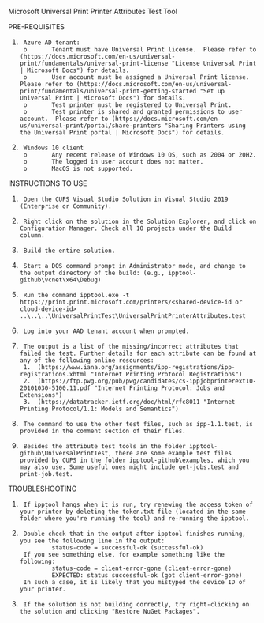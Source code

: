 Microsoft Universal Print Printer Attributes Test Tool

PRE-REQUISITES
1.      Azure AD tenant:
        o       Tenant must have Universal Print license.  Please refer to (https://docs.microsoft.com/en-us/universal-print/fundamentals/universal-print-license "License Universal Print | Microsoft Docs") for details.
        o       User account must be assigned a Universal Print license. Please refer to (https://docs.microsoft.com/en-us/universal-print/fundamentals/universal-print-getting-started "Set up Universal Print | Microsoft Docs") for details.
        o       Test printer must be registered to Universal Print.
        o       Test printer is shared and granted permissions to user account.  Please refer to (https://docs.microsoft.com/en-us/universal-print/portal/share-printers "Sharing Printers using the Universal Print portal | Microsoft Docs") for details.
2.      Windows 10 client
        o       Any recent release of Windows 10 OS, such as 2004 or 20H2.
        o       The logged in user account does not matter.
        o       MacOS is not supported.

INSTRUCTIONS TO USE
1.      Open the CUPS Visual Studio Solution in Visual Studio 2019 (Enterprise or Community).
2.      Right click on the solution in the Solution Explorer, and click on Configuration Manager. Check all 10 projects under the Build column.
3.      Build the entire solution.
4.      Start a DOS command prompt in Administrator mode, and change to the output directory of the build: (e.g., ipptool-github\vcnet\x64\Debug)
5.      Run the command ipptool.exe -t https://print.print.microsoft.com/printers/<shared-device-id or cloud-device-id> ..\..\..\UniversalPrintTest\UniversalPrintPrinterAttributes.test
6.      Log into your AAD tenant account when prompted.
7.      The output is a list of the missing/incorrect attributes that failed the test. Further details for each attribute can be found at any of the following online resources:
        1.  (https://www.iana.org/assignments/ipp-registrations/ipp-registrations.xhtml "Internet Printing Protocol Registrations")
        2.  (https://ftp.pwg.org/pub/pwg/candidates/cs-ippjobprinterext10-20101030-5100.11.pdf "Internet Printing Protocol: Jobs and Extensions")
        3.  (https://datatracker.ietf.org/doc/html/rfc8011 "Internet Printing Protocol/1.1: Models and Semantics")
8.      The command to use the other test files, such as ipp-1.1.test, is provided in the comment section of their files.
9.      Besides the attribute test tools in the folder ipptool-github\UniversalPrintTest, there are some example test files provided by CUPS in the folder ipptool-github\examples, which you may also use. Some useful ones might include get-jobs.test and print-job.test.

TROUBLESHOOTING
1.      If ipptool hangs when it is run, try renewing the access token of your printer by deleting the token.txt file (located in the same folder where you're running the tool) and re-running the ipptool.
2.      Double check that in the output after ipptool finishes running, you see the following line in the output:
                status-code = successful-ok (successful-ok)
        If you see something else, for example something like the following:
                status-code = client-error-gone (client-error-gone)
                EXPECTED: status successful-ok (got client-error-gone)
        In such a case, it is likely that you mistyped the device ID of your printer.
3.      If the solution is not building correctly, try right-clicking on the solution and clicking "Restore NuGet Packages".
